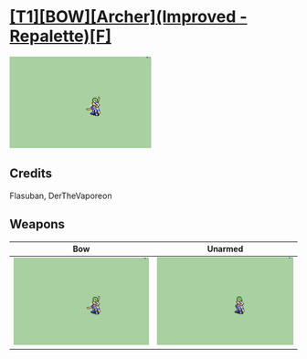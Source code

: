 # [\[T1\]\[BOW\]\[Archer\]\(Improved - Repalette\)\[F\]](../%5BT1%5D%5BBOW%5D%5BArcher%5D(Improved%20-%20Repalette)%5BF%5D)

<img src="./5.%20Bow/Bow_000.png" alt="[T1][BOW][Archer](Improved - Repalette)[F] standing" />

## Credits

Flasuban, DerTheVaporeon

## Weapons


|Bow |Unarmed |
|  :---: | :---: |
| <img alt="Bow animation" src="./5.%20Bow/Bow.gif" /> | <img alt="Unarmed animation" src="./8.%20Unarmed/Unarmed.gif" /> |
